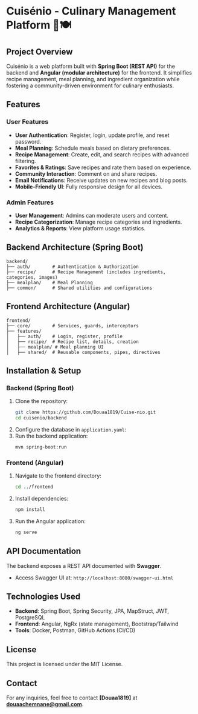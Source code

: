# Cuisénio - Culinary Management Platform 🍰🍽️

## Project Overview
Cuisénio is a web platform built with **Spring Boot (REST API)** for the backend and **Angular (modular architecture)** for the frontend. It simplifies recipe management, meal planning, and ingredient organization while fostering a community-driven environment for culinary enthusiasts.

## Features
### User Features
- **User Authentication**: Register, login, update profile, and reset password.
- **Meal Planning**: Schedule meals based on dietary preferences.
- **Recipe Management**: Create, edit, and search recipes with advanced filtering.
- **Favorites & Ratings**: Save recipes and rate them based on experience.
- **Community Interaction**: Comment on and share recipes.
- **Email Notifications**: Receive updates on new recipes and blog posts.
- **Mobile-Friendly UI**: Fully responsive design for all devices.

### Admin Features
- **User Management**: Admins can moderate users and content.
- **Recipe Categorization**: Manage recipe categories and ingredients.
- **Analytics & Reports**: View platform usage statistics.

## Backend Architecture (Spring Boot)
```
backend/
├── auth/        # Authentication & Authorization
├── recipe/      # Recipe Management (includes ingredients, categories, images)
├── mealplan/    # Meal Planning
├── common/      # Shared utilities and configurations
```

## Frontend Architecture (Angular)
```
frontend/
├── core/        # Services, guards, interceptors
├── features/
│   ├── auth/    # Login, register, profile
│   ├── recipe/  # Recipe list, details, creation
│   ├── mealplan/ # Meal planning UI
│   ├── shared/  # Reusable components, pipes, directives
```

## Installation & Setup
### Backend (Spring Boot)
1. Clone the repository:
   ```sh
   git clone https://github.com/Douaa1819/Cuise-nio.git
   cd cuisenio/backend
   ```
2. Configure the database in `application.yaml`:
3. Run the backend application:
   ```sh
   mvn spring-boot:run
   ```

### Frontend (Angular)
1. Navigate to the frontend directory:
   ```sh
   cd ../frontend
   ```
2. Install dependencies:
   ```sh
   npm install
   ```
3. Run the Angular application:
   ```sh
   ng serve
   ```

## API Documentation
The backend exposes a REST API documented with **Swagger**.
- Access Swagger UI at: `http://localhost:8080/swagger-ui.html`

## Technologies Used
- **Backend**: Spring Boot, Spring Security, JPA, MapStruct, JWT, PostgreSQL
- **Frontend**: Angular, NgRx (state management), Bootstrap/Tailwind
- **Tools**: Docker, Postman, GitHub Actions (CI/CD)



## License
This project is licensed under the MIT License.

## Contact
For any inquiries, feel free to contact **[Douaa1819]** at **douaachemnane@gmail.com**.
